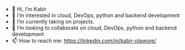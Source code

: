 - 👋 Hi, I’m Kabir
- 👀 I’m interested in cloud, DevOps, python and backend development
- 🌱 I’m currently taking on projects.
- 💞️ I’m looking to collaborate on cloud, DevOps, python and backend development
- 📫 How to reach me: https://linkedin.com/in/kabir-olawore/

<!---
horlaworey/horlaworey is a ✨ special ✨ repository because its `README.md` (this file) appears on your GitHub profile.
You can click the Preview link to take a look at your changes.
--->
